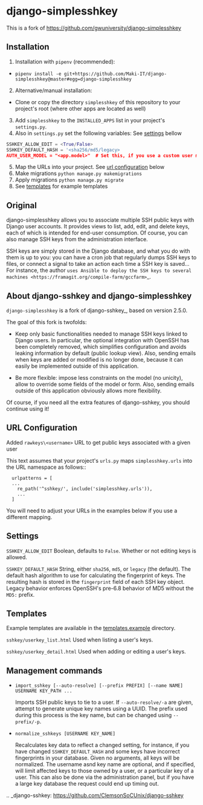 # django-simplesshkey

This is a fork of https://github.com/gwuniversity/django-simplesshkey


## Installation
1. Installation with `pipenv` (recommended): 
  - `pipenv install -e git+https://github.com/Maki-IT/django-simplesshkey@master#egg=django-simplesshkey`
2. Alternative/manual installation: 
  - Clone or copy the directory `simplesshkey` of this repository to your project's root (where other apps are located as well)
3. Add `simplesshkey` to the `INSTALLED_APPS` list in your project's `settings.py`.
4. Also in `settings.py` set the following variables:
   See [settings](#settings) bellow
  ``` python
  SSHKEY_ALLOW_EDIT = <True/False>
  SSHKEY_DEFAULT_HASH = '<sha256/md5/legacy>
  AUTH_USER_MODEL = "<app.model>"  # Set this, if you use a custom user model 
  ```
5. Map the URLs into your project. See [url configuration](#url-configuration) below
6. Make migrations `python manage.py makemigrations`
7. Apply migrations `python manage.py migrate`
8. See [templates](#templates) for example templates

## Original

django-simplesshkey allows you to associate multiple SSH public keys with Django
user accounts.  It provides views to list, add, edit, and delete keys, each of
which is intended for end-user consumption.  Of course, you can also manage SSH keys
from the administration interface.

SSH keys are simply stored in the Django database, and what you do with them is
up to you: you can have a cron job that regularly dumps SSH keys to files, or
connect a signal to take an action each time a SSH key is saved...
For instance, the author `uses Ansible to deploy the SSH keys to several machines
<https://framagit.org/compile-farm/gccfarm>`_.


## About django-sshkey and django-simplesshkey

`django-simplesshkey` is a fork of django-sshkey_, based on version 2.5.0.

The goal of this fork is twofolds:

* Keep only basic functionalities needed to manage SSH keys linked to Django
  users.  In particular, the optional integration with OpenSSH has been
  completely removed, which simplifies configuration and avoids leaking
  information by default (public lookup view).  Also, sending emails when
  keys are added or modified is no longer done, because it can easily be
  implemented outside of this application.

* Be more flexible: impose less constraints on the model (no unicity),
  allow to override some fields of the model or form.  Also, sending emails
  outside of this application obviously allows more flexibility.

Of course, if you need all the extra features of django-sshkey, you should
continue using it!


## URL Configuration

Added ``rawkeys\<username>`` URL to get public keys associated with a given user

This text assumes that your project's ``urls.py`` maps ``simplesshkey.urls``
into the URL namespace as follows::

```
  urlpatterns = [
  ...
    re_path('^sshkey/', include('simplesshkey.urls')),
    ...
  ]
```

You will need to adjust your URLs in the examples below if you use a different
mapping.


## Settings

``SSHKEY_ALLOW_EDIT``
  Boolean, defaults to ``False``.  Whether or not editing keys is allowed.

``SSHKEY_DEFAULT_HASH``
  String, either ``sha256``, ``md5``, or ``legacy`` (the default).  The default
  hash algorithm to use for calculating the fingerprint of keys.  The resulting
  hash is stored in the ``fingerprint`` field of each SSH key object.
  Legacy behavior enforces OpenSSH's pre-6.8 behavior of MD5 without the ``MD5:``
  prefix.


## Templates

Example templates are available in the [templates.example](simplesshkey/templates.example/sshkey) directory.

``sshkey/userkey_list.html``
  Used when listing a user's keys.

``sshkey/userkey_detail.html``
  Used when adding or editing a user's keys.


## Management commands

- ``import_sshkey [--auto-resolve] [--prefix PREFIX] [--name NAME] USERNAME KEY_PATH ...``

  Imports SSH public keys to tie to a user. If ``--auto-resolve/-a`` are given,
  attempt to generate unique key names using a UUID. The prefix used during
  this process is the key name, but can be changed using ``--prefix/-p``.

- ``normalize_sshkeys [USERNAME KEY_NAME]``

  Recalculates key data to reflect a changed setting, for instance, if you have
  changed ``SSHKEY_DEFAULT_HASH`` and some keys have incorrect fingerprints in
  your database. Given no arguments, all keys will be normalized. The username
  asnd key name are optional, and if specified, will limit affected keys to
  those owned by a user, or a particular key of a user.  This can also be done
  via the administration panel, but if you have a large key database the
  request could end up timing out.


.. _django-sshkey: https://github.com/ClemsonSoCUnix/django-sshkey
